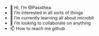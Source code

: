 - 👋 Hi, I’m @Passthea
- 👀 I’m interested in all sorts of things
- 🌱 I’m currently learning all about microbit
- 💞️ I’m looking to collaborate on anything
- 📫 How to reach me github

<!---
Passthea/Passthea is a ✨ special ✨ repository because its `README.md` (this file) appears on your GitHub profile.
You can click the Preview link to take a look at your changes.
--->
